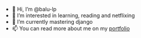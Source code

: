 - 👋 Hi, I’m @balu-lp
- 👀 I’m interested in learning, reading and netflixing
- 🌱 I’m currently mastering django
- 📫 You can read more about me on my [portfolio](balumn.github.io)

<!---
balu-lp/balu-lp is a ✨ special ✨ repository because its `README.md` (this file) appears on your GitHub profile.
You can click the Preview link to take a look at your changes.
--->

